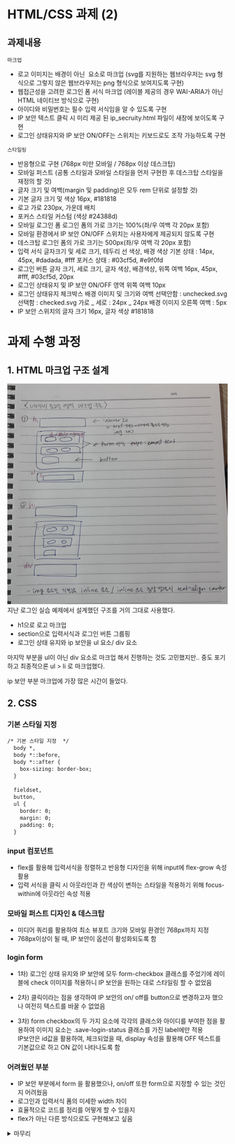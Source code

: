 # HTML/CSS 과제 (2)

## 과제내용

`마크업`

- 로고 이미지는 배경이 아닌 <img> 요소로 마크업
  (svg를 지원하는 웹브라우저는 svg 형식으로 그렇지 않은 웹브라우저는 png 형식으로 보여지도록 구현)
- 웹접근성을 고려한 로그인 폼 서식 마크업
  (레이블 제공의 경우 WAI-ARIA가 아닌 HTML 네이티브 방식으로 구현)
- 아이디와 비밀번호는 필수 입력 서식임을 알 수 있도록 구현
- IP 보안 텍스트 클릭 시 미리 제공 된 ip_secruity.html 파일이 새창에 보이도록 구현
- 로그인 상태유지와 IP 보안 ON/OFF는 스위치는 키보드로도 조작 가능하도록 구현

`스타일링`

- 반응형으로 구현 (768px 미만 모바일 / 768px 이상 데스크탑)
- 모바일 퍼스트 (공통 스타일과 모바일 스타일을 먼저 구현한 후 데스크탑 스타일을 재정의 할 것)
- 글자 크기 및 여백(margin 및 padding)은 모두 rem 단위로 설정할 것)
- 기본 글자 크기 및 색상
  16px, #181818
- 로고
  가로 230px, 가운데 배치
- 포커스 스타일 커스텀 (색상 #24388d)
- 모바일 로그인 폼 로그인 폼의 가로 크기는 100%(좌/우 여백 각 20px 포함)
- 모바일 환경에서 IP 보안 ON/OFF 스위치는 사용자에게 제공되지 않도록 구현
- 데스크탑 로그인 폼의 가로 크기는 500px(좌/우 여백 각 20px 포함)
- 입력 서식 글자크기 및 세로 크기, 테두리 선 색상, 배경 색상
  기본 상태 : 14px, 45px, #dadada, #fff
  포커스 상태 : #03cf5d, #e9f0fd
- 로그인 버튼 글자 크기, 세로 크기, 글자 색상, 배경색상, 위쪽 여백
  16px, 45px, #fff, #03cf5d, 20px
- 로그인 상태유지 및 IP 보안 ON/OFF 영역 위쪽 여백 10px
- 로그인 상태유지 체크박스 배경 이미지 및 크기와 여백
  선택안함 : unchecked.svg
  선택함 : checked.svg
  가로 _ 세로 : 24px _ 24px
  배경 이미지 오른쪽 여백 : 5px
- IP 보안 스위치의 글자 크기 16px, 글자 색상 #181818

# 과제 수행 과정

## 1. HTML 마크업 구조 설계

![image](/IMG_4369.jpg)
지난 로그인 실습 예제에서 설계했던 구조를 거의 그대로 사용했다.

- h1으로 로고 마크업
- section으로 입력서식과 로그인 버튼 그룹핑
- 로그인 상태 유지와 ip 보안을 ul 요소/ div 요소

마지막 부분을 ul이 아닌 div 요소로 마크업 해서 진행하는 것도 고민했지만.. 중도 포기하고 최종적으론 ul > li 로 마크업했다.

ip 보안 부분 마크업에 가장 많은 시간이 들었다.

## 2. CSS

### 기본 스타일 지정

```
/* 기본 스타일 지정  */
  body *,
  body *::before,
  body *::after {
    box-sizing: border-box;
  }

  fieldset,
  button,
  ul {
    border: 0;
    margin: 0;
    padding: 0;
  }
```

### input 컴포넌트

- flex를 활용해 입력서식을 정렬하고 반응형 디자인을 위해 input에 flex-grow 속성 활용
- 입력 서식을 클릭 시 아웃라인과 칸 색상이 변하는 스타일을 적용하기 위해 focus-within에 아웃라인 속성 적용

### 모바일 퍼스트 디자인 & 데스크탑

- 미디어 쿼리를 활용하여 최소 뷰포트 크기와 모바일 환경인 768px까지 지정
- 768px이상이 될 때, IP 보안이 옵션이 활성화되도록 함

### login form

- 1차) 로그인 상태 유지와 IP 보안에 모두 form-checkbox 클래스를 주었기에 레이블에 check 이미지를 적용하니 IP 보안을 원하는 대로 스타일링 할 수 없었음

- 2차) 클릭이라는 점을 생각하여 IP 보안의 on/ off를 button으로 변경하고자 했으나 여전히 텍스트를 바꿀 수 없었음

- 3차) form checkbox의 두 가지 요소에 각각의 클래스와 아이디를 부여한 점을 활용하여 이미지 요소는 .save-login-status 클래스를 가진 label에만 적용<br>
  IP보안은 id값을 활용하여, 체크되었을 때, display 속성을 활용해 OFF 텍스트를 기본값으로 하고 ON 값이 나타나도록 함

### 어려웠던 부분

- IP 보안 부분에서 form 을 활용했으나, on/off 또한 form으로 지정할 수 있는 것인지 어려웠음
- 로그인과 입력서식 폼의 미세한 width 차이
- 효율적으로 코드를 정리를 어떻게 할 수 있을지
- flex가 아닌 다른 방식으로도 구현해보고 싶음

<details>
<summary> 마무리</summary>
IP 보안 부분에서 가장 어려움을 느꼈고 거의 반나절의 시간이 걸렸다. 이번 과제에서는 form을 중심으로  
수업시간에 했던 것들을 최대한 다시 복습해보려고 노력했다. 특히 flex 나 position이 여전히 어려운 개념들 중 하나였는데 이번 과제를 통해서 어떻게 써야할 지를 이해할 수 있었다. <br>
<br>
첫번째 과제 때는 무작정 수업시간 예제들을 다시 돌아가 찾느니라 전체적인 구조를 생각하기 보다는 그냥 결과물만 똑같이 만들어낸다는 느낌이 있었는데, 이번에는 구조를 짜는 것부터 찬찬히 하면서 컴포넌트 단위로 조립해나간다는 것이 어떤 것인지를 조금이나마 알게된 것 같다.
<br>
<br>
또, 개발자 도구와 더더욱 친해진 것 같다. 일단 짠 코드가 화면상에 나타나지 않으면 당황하기 보다는 우선 개발자도구를 열어 그 지점을 찾아보면서 코드를 고쳐나가는 과정에 조금 재미가 생긴 것 같다.

</details>
